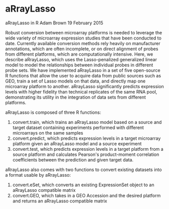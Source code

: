 # aRrayLasso
aRrayLasso in R
Adam Brown
19 February 2015

Robust conversion between microarray platforms is needed to leverage the wide variety of microarray expression studies that have been conducted to date. Currently available conversion methods rely heavily on manufacturer annotations, which are often incomplete, or on direct alignment of probes from different platforms, which are computationally intensive. Here, we describe aRrayLasso, which uses the Lasso-penalized generalized linear model to model the relationships between individual probes in different probe sets. We have implemented aRrayLasso in a set of five open-source R functions that allow the user to acquire data from public sources such as GEO, train a set of Lasso models on that data, and directly map one microarray platform to another. aRrayLasso significantly predicts expression levels with higher fidelity than technical replicates of the same RNA pool, demonstrating its utility in the integration of data sets from different platforms.

aRrayLasso is composed of three R functions: 
1) convert.train, which trains an aRrayLasso model based on a source and target dataset containing experiments performed with different microarrays on the same samples
2) convert.predict, which predicts expression levels in a target microarray platform given an aRrayLasso model and a source experiment
3) convert.test, which predicts expression levels in a target platform from a source platform and calculates Pearson's product-moment correlation coefficients between the prediction and given target data.

aRrayLasso also comes with two functions to convert existing datasets into a format usable by aRrayLasso:
1) convert.eSet, which converts an existing ExpressionSet object to an aRrayLasso compatible matrix
2) convert.GEO, which takes in a GEO Accession and the desired platform and returns an aRrayLasso compatible matrix

